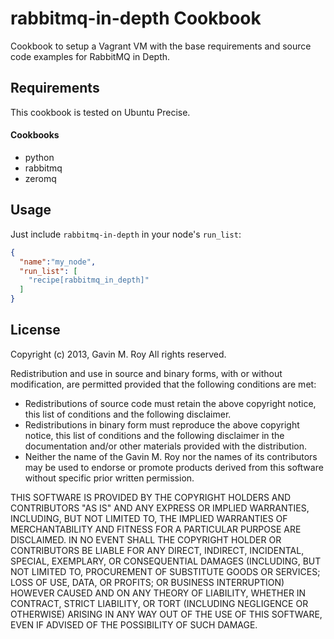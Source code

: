 rabbitmq-in-depth Cookbook
==========================
Cookbook to setup a Vagrant VM with the base requirements and source code examples
for RabbitMQ in Depth.

Requirements
------------
This cookbook is tested on Ubuntu Precise.

#### Cookbooks
- python
- rabbitmq
- zeromq

Usage
-----
Just include `rabbitmq-in-depth` in your node's `run_list`:

```json
{
  "name":"my_node",
  "run_list": [
    "recipe[rabbitmq_in_depth]"
  ]
}
```

License
-------
Copyright (c) 2013, Gavin M. Roy
All rights reserved.

Redistribution and use in source and binary forms, with or without modification,
are permitted provided that the following conditions are met:

 * Redistributions of source code must retain the above copyright notice, this
   list of conditions and the following disclaimer.
 * Redistributions in binary form must reproduce the above copyright notice,
   this list of conditions and the following disclaimer in the documentation
   and/or other materials provided with the distribution.
 * Neither the name of the Gavin M. Roy nor the names of its contributors may be 
   used to endorse or promote products derived from this software without specific
   prior written permission.

THIS SOFTWARE IS PROVIDED BY THE COPYRIGHT HOLDERS AND CONTRIBUTORS "AS IS" AND
ANY EXPRESS OR IMPLIED WARRANTIES, INCLUDING, BUT NOT LIMITED TO, THE IMPLIED
WARRANTIES OF MERCHANTABILITY AND FITNESS FOR A PARTICULAR PURPOSE ARE DISCLAIMED.
IN NO EVENT SHALL THE COPYRIGHT HOLDER OR CONTRIBUTORS BE LIABLE FOR ANY DIRECT,
INDIRECT, INCIDENTAL, SPECIAL, EXEMPLARY, OR CONSEQUENTIAL DAMAGES (INCLUDING,
BUT NOT LIMITED TO, PROCUREMENT OF SUBSTITUTE GOODS OR SERVICES; LOSS OF USE,
DATA, OR PROFITS; OR BUSINESS INTERRUPTION) HOWEVER CAUSED AND ON ANY THEORY OF
LIABILITY, WHETHER IN CONTRACT, STRICT LIABILITY, OR TORT (INCLUDING NEGLIGENCE
OR OTHERWISE) ARISING IN ANY WAY OUT OF THE USE OF THIS SOFTWARE, EVEN IF
ADVISED OF THE POSSIBILITY OF SUCH DAMAGE.
